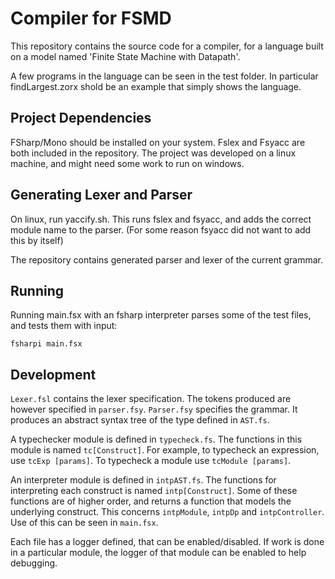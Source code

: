 # Compiler for FSMD

This repository contains the source code for a compiler, for a language built on a model named 'Finite State Machine with Datapath'.

A few programs in the language can be seen in the test folder.
In particular findLargest.zorx shold be an example that simply shows the language.
## Project Dependencies
FSharp/Mono should be installed on your system. Fslex and Fsyacc are both included in the repository.
The project was developed on a linux machine, and might need some work to run on windows.

## Generating Lexer and Parser
On linux, run yaccify.sh. This runs fslex and fsyacc, and adds the correct module name to the parser.
 (For some reason fsyacc did not want to add this by itself)

The repository contains generated parser and lexer of the current grammar.

## Running
Running main.fsx with an fsharp interpreter parses some of the test files, and tests them with input:
```
fsharpi main.fsx
```
## Development

`Lexer.fsl` contains the lexer specification. The tokens produced are however specified in `parser.fsy`.
`Parser.fsy` specifies the grammar. It produces an abstract syntax tree of the type defined in `AST.fs`.

A typechecker module is defined in `typecheck.fs`. The functions in this module is named `tc[Construct]`.
For example, to typecheck an expression, use `tcExp [params]`. To typecheck a module use `tcModule [params]`.

An interpreter module is defined in `intpAST.fs`. The functions for interpreting each construct is named `intp[Construct]`.
Some of these functions are of higher order, and returns a function that models the underlying construct. 
This concerns `intpModule`, `intpDp` and `intpController`. Use of this can be seen in `main.fsx`.

Each file has a logger defined, that can be enabled/disabled.
If work is done in a particular module, the logger of that module can be enabled to help debugging.
